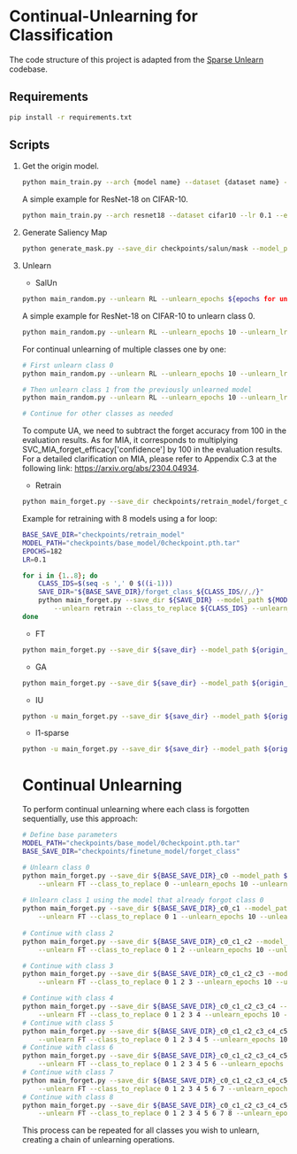 # Continual-Unlearning for Classification
The code structure of this project is adapted from the [Sparse Unlearn](https://github.com/OPTML-Group/Unlearn-Sparse) codebase.


## Requirements
```bash
pip install -r requirements.txt
```

## Scripts
1. Get the origin model.
    ```bash
    python main_train.py --arch {model name} --dataset {dataset name} --epochs {epochs for training} --lr {learning rate for training} --save_dir {file to save the orgin model}
    ```

    A simple example for ResNet-18 on CIFAR-10.
    ```bash
    python main_train.py --arch resnet18 --dataset cifar10 --lr 0.1 --epochs 182 --data ~/.torchvision/dataset --save_dir checkpoints/base_model
    ```

2. Generate Saliency Map
    ```bash
    python generate_mask.py --save_dir checkpoints/salun/mask --model_path checkpoints/base_model --class_to_replace ${class_ids} --unlearn_epochs 1 --data ~/.torchvision/dataset
    ```

3. Unlearn
    *  SalUn
    ```bash
    python main_random.py --unlearn RL --unlearn_epochs ${epochs for unlearning} --unlearn_lr ${learning rate for unlearning} --class_to_replace ${class_ids} --model_path ${origin_model_path} --save_dir ${save_dir} --mask_path ${saliency_map_path} --data ~/.torchvision/dataset
    ```

    A simple example for ResNet-18 on CIFAR-10 to unlearn class 0.
    ```bash
    python main_random.py --unlearn RL --unlearn_epochs 10 --unlearn_lr 0.013 --class_to_replace 0 --model_path ${origin_model_path} --save_dir ${save_dir} --mask_path mask/with_0.5.pt --data ~/.torchvision/dataset
    ```

    For continual unlearning of multiple classes one by one:
    ```bash
    # First unlearn class 0
    python main_random.py --unlearn RL --unlearn_epochs 10 --unlearn_lr 0.013 --class_to_replace 0 --model_path ${origin_model_path} --save_dir ${save_dir}_class0 --mask_path mask/with_0.5.pt --data ~/.torchvision/dataset
    
    # Then unlearn class 1 from the previously unlearned model
    python main_random.py --unlearn RL --unlearn_epochs 10 --unlearn_lr 0.013 --class_to_replace 1 --model_path ${save_dir}_class0/model_best.pth.tar --save_dir ${save_dir}_class0_1 --mask_path mask/with_0.5.pt --data ~/.torchvision/dataset
    
    # Continue for other classes as needed
    ```

    To compute UA, we need to subtract the forget accuracy from 100 in the evaluation results. As for MIA, it corresponds to multiplying SVC_MIA_forget_efficacy['confidence'] by 100 in the evaluation results. For a detailed clarification on MIA, please refer to Appendix C.3 at the following link: https://arxiv.org/abs/2304.04934.


    * Retrain
    ```bash
    python main_forget.py --save_dir checkpoints/retrain_model/forget_class_${class_ids} --model_path checkpoints/base_model/0checkpoint.pth.tar --unlearn retrain --class_to_replace ${class_ids} --unlearn_epochs ${epochs for unlearning} --unlearn_lr ${learning rate for unlearning} --data ~/.torchvision/dataset
    ```

    Example for retraining with 8 models using a for loop:
    ```bash
    BASE_SAVE_DIR="checkpoints/retrain_model"
    MODEL_PATH="checkpoints/base_model/0checkpoint.pth.tar"
    EPOCHS=182
    LR=0.1

    for i in {1..8}; do
        CLASS_IDS=$(seq -s ',' 0 $((i-1)))
        SAVE_DIR="${BASE_SAVE_DIR}/forget_class_${CLASS_IDS//,/}"
        python main_forget.py --save_dir ${SAVE_DIR} --model_path ${MODEL_PATH} \
            --unlearn retrain --class_to_replace ${CLASS_IDS} --unlearn_epochs ${EPOCHS} --unlearn_lr ${LR} --data ~/.torchvision/dataset
    done
    ```

    * FT
    ```bash
    python main_forget.py --save_dir ${save_dir} --model_path ${origin_model_path} --unlearn FT --class_to_replace ${class_ids} --unlearn_epochs 10 --unlearn_lr 0.01 --data ~/.torchvision/dataset
    ```

    * GA
    ```bash
    python main_forget.py --save_dir ${save_dir} --model_path ${origin_model_path} --unlearn GA --class_to_replace ${class_ids} --unlearn_epochs 5 --unlearn_lr 1e-4 --data ~/.torchvision/dataset
    ```

    * IU
    ```bash
    python -u main_forget.py --save_dir ${save_dir} --model_path ${origin_model_path} --unlearn wfisher --class_to_replace ${class_ids} --alpha ${alpha} --data ~/.torchvision/dataset
    ```

    * l1-sparse
    ```bash
    python -u main_forget.py --save_dir ${save_dir} --model_path ${origin_model_path} --unlearn FT_prune --class_to_replace ${class_ids} --alpha ${alpha} --unlearn_epochs ${epochs for unlearning} --unlearn_lr ${learning rate for unlearning} --data ~/.torchvision/dataset
    ```
    
    # Continual Unlearning
    
    To perform continual unlearning where each class is forgotten sequentially, use this approach:
    
    ```bash
    # Define base parameters
    MODEL_PATH="checkpoints/base_model/0checkpoint.pth.tar"
    BASE_SAVE_DIR="checkpoints/finetune_model/forget_class"
    
    # Unlearn class 0
    python main_forget.py --save_dir ${BASE_SAVE_DIR}_c0 --model_path ${MODEL_PATH} \
        --unlearn FT --class_to_replace 0 --unlearn_epochs 10 --unlearn_lr 0.01 --data ~/.torchvision/dataset
        
    # Unlearn class 1 using the model that already forgot class 0
    python main_forget.py --save_dir ${BASE_SAVE_DIR}_c0_c1 --model_path ${BASE_SAVE_DIR}_c0/FTcheckpoint.pth.tar \
        --unlearn FT --class_to_replace 0 1 --unlearn_epochs 10 --unlearn_lr 0.01 --data ~/.torchvision/dataset
        
    # Continue with class 2
    python main_forget.py --save_dir ${BASE_SAVE_DIR}_c0_c1_c2 --model_path ${BASE_SAVE_DIR}_c0_c1/FTcheckpoint.pth.tar \
        --unlearn FT --class_to_replace 0 1 2 --unlearn_epochs 10 --unlearn_lr 0.01 --data ~/.torchvision/dataset

    # Continue with class 3
    python main_forget.py --save_dir ${BASE_SAVE_DIR}_c0_c1_c2_c3 --model_path ${BASE_SAVE_DIR}_c0_c1_c2/FTcheckpoint.pth.tar \
        --unlearn FT --class_to_replace 0 1 2 3 --unlearn_epochs 10 --unlearn_lr 0.01 --data ~/.torchvision/dataset

    # Continue with class 4
    python main_forget.py --save_dir ${BASE_SAVE_DIR}_c0_c1_c2_c3_c4 --model_path ${BASE_SAVE_DIR}_c0_c1_c2_c3/FTcheckpoint.pth.tar \
        --unlearn FT --class_to_replace 0 1 2 3 4 --unlearn_epochs 10 --unlearn_lr 0.01 --data ~/.torchvision/dataset
    # Continue with class 5
    python main_forget.py --save_dir ${BASE_SAVE_DIR}_c0_c1_c2_c3_c4_c5 --model_path ${BASE_SAVE_DIR}_c0_c1_c2_c3_c4/FTcheckpoint.pth.tar \
        --unlearn FT --class_to_replace 0 1 2 3 4 5 --unlearn_epochs 10 --unlearn_lr 0.01 --data ~/.torchvision/dataset
    # Continue with class 6
    python main_forget.py --save_dir ${BASE_SAVE_DIR}_c0_c1_c2_c3_c4_c5_c6 --model_path ${BASE_SAVE_DIR}_c0_c1_c2_c3_c4_c5/FTcheckpoint.pth.tar \
        --unlearn FT --class_to_replace 0 1 2 3 4 5 6 --unlearn_epochs 10 --unlearn_lr 0.01 --data ~/.torchvision/dataset
    # Continue with class 7
    python main_forget.py --save_dir ${BASE_SAVE_DIR}_c0_c1_c2_c3_c4_c5_c6_c7 --model_path ${BASE_SAVE_DIR}_c0_c1_c2_c3_c4_c5_c6/FTcheckpoint.pth.tar \
        --unlearn FT --class_to_replace 0 1 2 3 4 5 6 7 --unlearn_epochs 10 --unlearn_lr 0.01 --data ~/.torchvision/dataset
    # Continue with class 8
    python main_forget.py --save_dir ${BASE_SAVE_DIR}_c0_c1_c2_c3_c4_c5_c6_c7_c8 --model_path ${BASE_SAVE_DIR}_c0_c1_c2_c3_c4_c5_c6/FTcheckpoint.pth.tar \
        --unlearn FT --class_to_replace 0 1 2 3 4 5 6 7 8 --unlearn_epochs 10 --unlearn_lr 0.01 --data ~/.torchvision/dataset
    ```
    
    This process can be repeated for all classes you wish to unlearn, creating a chain of unlearning operations.